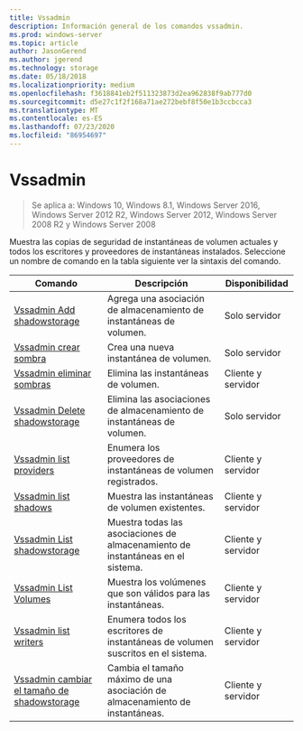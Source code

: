 ```yaml
---
title: Vssadmin
description: Información general de los comandos vssadmin.
ms.prod: windows-server
ms.topic: article
author: JasonGerend
ms.author: jgerend
ms.technology: storage
ms.date: 05/18/2018
ms.localizationpriority: medium
ms.openlocfilehash: f3618841eb2f511323873d2ea962838f9ab777d0
ms.sourcegitcommit: d5e27c1f2f168a71ae272bebf8f50e1b3ccbcca3
ms.translationtype: MT
ms.contentlocale: es-ES
ms.lasthandoff: 07/23/2020
ms.locfileid: "86954697"
---
```

# <a name="vssadmin"></a>Vssadmin

> Se aplica a: Windows 10, Windows 8.1, Windows Server 2016, Windows Server 2012 R2, Windows Server 2012, Windows Server 2008 R2 y Windows Server 2008

Muestra las copias de seguridad de instantáneas de volumen actuales y todos los escritores y proveedores de instantáneas instalados. Seleccione un nombre de comando en la tabla siguiente ver la sintaxis del comando.

|Comando|Descripción|Disponibilidad
|---|---|---
|[Vssadmin Add shadowstorage](/previous-versions/windows/it-pro/windows-server-2012-r2-and-2012/cc788051(v%3dws.11))|Agrega una asociación de almacenamiento de instantáneas de volumen.| Solo servidor
|[Vssadmin crear sombra](/previous-versions/windows/it-pro/windows-server-2012-r2-and-2012/cc788055(v%3dws.11))|Crea una nueva instantánea de volumen.| Solo servidor
|[Vssadmin eliminar sombras](vssadmin-delete-shadows.md)|Elimina las instantáneas de volumen.| Cliente y servidor
|[Vssadmin Delete shadowstorage](/previous-versions/windows/it-pro/windows-server-2012-r2-and-2012/cc785461(v%3dws.11))|Elimina las asociaciones de almacenamiento de instantáneas de volumen.| Solo servidor
|[Vssadmin list providers](/previous-versions/windows/it-pro/windows-server-2012-r2-and-2012/cc788108(v%3dws.11))|Enumera los proveedores de instantáneas de volumen registrados.| Cliente y servidor
|[Vssadmin list shadows](vssadmin-list-shadows.md)|Muestra las instantáneas de volumen existentes.| Cliente y servidor
|[Vssadmin List shadowstorage](/previous-versions/windows/it-pro/windows-server-2012-r2-and-2012/cc788045(v%3dws.11))|Muestra todas las asociaciones de almacenamiento de instantáneas en el sistema.| Cliente y servidor
|[Vssadmin List Volumes](/previous-versions/windows/it-pro/windows-server-2012-r2-and-2012/cc788064(v%3dws.11))|Muestra los volúmenes que son válidos para las instantáneas.| Cliente y servidor
|[Vssadmin list writers](vssadmin-list-writers.md)|Enumera todos los escritores de instantáneas de volumen suscritos en el sistema.| Cliente y servidor
|[Vssadmin cambiar el tamaño de shadowstorage](vssadmin-resize-shadowstorage.md)|Cambia el tamaño máximo de una asociación de almacenamiento de instantáneas.| Cliente y servidor
